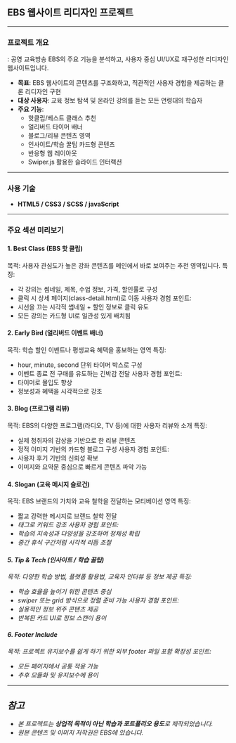 ## EBS 웹사이트 리디자인 프로젝트

---
### 프로젝트 개요
: 공영 교육방송 EBS의 주요 기능을 분석하고, 사용자 중심 UI/UX로 재구성한 리디자인 웹사이트입니다.
- **목표**: EBS 웹사이트의 콘텐츠를 구조화하고, 직관적인 사용자 경험을 제공하는 클론 리디자인 구현
- **대상 사용자**: 교육 정보 탐색 및 온라인 강의를 듣는 모든 연령대의 학습자
- **주요 기능**:
  - 핫클립/베스트 클래스 추천
  - 얼리버드 타이머 배너
  - 블로그/리뷰 콘텐츠 영역
  - 인사이트/학습 꿀팁 카드형 콘텐츠
  - 반응형 웹 레이아웃
  - Swiper.js 활용한 슬라이드 인터랙션

---
### 사용 기술

- **HTML5 / CSS3 / SCSS / javaScript**
---
### 주요 섹션 미리보기
#### 1. Best Class (EBS 핫 클립)
목적: 사용자 관심도가 높은 강좌 콘텐츠를 메인에서 바로 보여주는 추천 영역입니다.
특징:
- 각 강의는 썸네일, 제목, 수업 정보, 가격, 할인률로 구성
- 클릭 시 상세 페이지(class-detail.html)로 이동
사용자 경험 포인트:
- 시선을 끄는 시각적 썸네일 + 할인 정보로 클릭 유도
- 모든 강의는 카드형 UI로 일관성 있게 배치됨

#### 2. Early Bird (얼리버드 이벤트 배너)
목적: 학습 할인 이벤트나 평생교육 혜택을 홍보하는 영역
특징:
- hour, minute, second 단위 타이머 박스로 구성
- 이벤트 종료 전 구매를 유도하는 긴박감 전달
사용자 경험 포인트:
- 타이머로 몰입도 향상
- 정보성과 혜택을 시각적으로 강조

#### 3. Blog (프로그램 리뷰)
목적: EBS의 다양한 프로그램(라디오, TV 등)에 대한 사용자 리뷰와 소개
특징: 
- 실제 청취자의 감상을 기반으로 한 리뷰 콘텐츠
- 정적 이미지 기반의 카드형 블로그 구성
사용자 경험 포인트:
- 사용자 후기 기반의 신뢰성 확보
- 이미지와 요약문 중심으로 빠르게 콘텐츠 파악 가능

#### 4. Slogan (교육 메시지 슬로건)
목적: EBS 브랜드의 가치와 교육 철학을 전달하는 모티베이션 영역
특징:
- 짧고 강력한 메시지로 브랜드 철학 전달
- <em> 태그로 키워드 강조
사용자 경험 포인트:
- 학습의 지속성과 다양성을 강조하여 정체성 확립
- 중간 휴식 구간처럼 시각적 리듬 조절

#### 5. Tip & Tech (인사이트 / 학습 꿀팁)
목적: 다양한 학습 방법, 플랫폼 활용법, 교육자 인터뷰 등 정보 제공
특징:
- 학습 효율을 높이기 위한 콘텐츠 중심
- swiper 또는 grid 방식으로 정렬 준비 가능
사용자 경험 포인트:
- 실용적인 정보 위주 콘텐츠 제공
- 반복된 카드 UI로 정보 스캔이 용이

#### 6. Footer Include
목적: 프로젝트 유지보수를 쉽게 하기 위한 외부 footer 파일 포함
확장성 포인트:
- 모든 페이지에서 공통 적용 가능
- 추후 모듈화 및 유지보수에 용이

---
## 참고
- 본 프로젝트는 **상업적 목적이 아닌 학습과 포트폴리오 용도**로 제작되었습니다.
- 원본 콘텐츠 및 이미지 저작권은 EBS에 있습니다.

